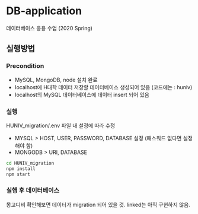 # DB-application
데이터베이스 응용 수업 (2020 Spring)

## 실행방법

### Precondition
- MySQL, MongoDB, node 설치 완료
- localhost에 H대학 데이터 저장할 데이터베이스 생성되어 있음 (코드에는 : huniv)
- localhost의 MySQL 데이터베이스에 데이터 insert 되어 있음

### 실행
HUNIV_migration/.env 파일 내 설정에 따라 수정
- MYSQL > HOST, USER, PASSWORD, DATABASE 설정 (패스워드 없다면 설정해야 함)
- MONGODB > URI, DATABASE

```bash
cd HUNIV_migration
npm install
npm start
```

### 실행 후 데이터베이스 
몽고디비 확인해보면 데이터가 migration 되어 있을 것.
linked는 아직 구현하지 않음.
